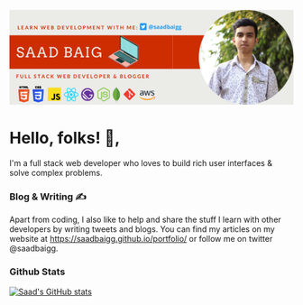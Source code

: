 [![Header](https://github.com/saadbaigg/saadbaigg/blob/main/header_image.png "Header")](https://saadbaigg.github.io/portfolio/)


# Hello, folks! 👋,

I'm a full stack web developer who loves to build rich user interfaces & solve complex problems.

### Blog & Writing ✍️
Apart from coding, I also like to help and share the stuff I learn with other developers by writing tweets and blogs. You can find my articles on my website at https://saadbaigg.github.io/portfolio/ or follow me on twitter @saadbaigg.

### Github Stats

[![Saad's GitHub stats](https://github-readme-stats.vercel.app/api?username=saadbaigg)](https://github.com/saadbaigg/github-readme-stats)

<!--
Here are some ideas to get you started:

- 🔭 I’m currently working on ...
- 🌱 I’m currently learning ...
- 👯 I’m looking to collaborate on ...
- 🤔 I’m looking for help with ...
- 💬 Ask me about ...
- 📫 How to reach me: ...
- 😄 Pronouns: ...
- ⚡ Fun fact: ...
-->
